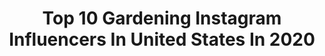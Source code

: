 ---
title: Top 10 Gardening Instagram Influencers In United States In 2020
description: >-
  Find top gardening Instagram influencers in United States in 2020. Most popular hashtags: #countrygarden #cottagegarden #gardentherapy #cottagestyle.
platform: Instagram
profiles:
  - username: "theladywholunches"
    fullname: >-
      Jenna Ingalls
    location: "United States"
    followers: 3503
    engagement: 1228
    commentsToLikes: 0.110915
    avatar: "https://scontent-ams4-1.cdninstagram.com/v/t51.2885-19/s320x320/62028798_2791601874243693_302738904526618624_n.jpg?_nc_ht=scontent-ams4-1.cdninstagram.com&_nc_ohc=MqcFCMS5neMAX9lmZTh&oh=391b9a4852107e10bc2d28d9af1d25b4&oe=5EBA1A4B"
    verified: false
    hashtags: "#knittingforolive, #sizeinclusive, #westknits, #knitfastdiewarm"
  - username: "ohoneycomb"
    fullname: >-
      miss macy
    location: "United States"
    followers: 86446
    engagement: 395
    commentsToLikes: 0.011676
    avatar: "https://scontent-lhr8-1.cdninstagram.com/v/t51.2885-19/s320x320/42748218_1103516473157712_7164879707500969984_n.jpg?_nc_ht=scontent-lhr8-1.cdninstagram.com&_nc_ohc=CTzjjZZb-ToAX_fmni3&oh=d2a3ec79bf03d053be3c29768b51e295&oe=5EBB235C"
    verified: false
    hashtags: ""
  - username: "oaktreecottage17"
    fullname: >-
      
    location: "United States"
    followers: 10808
    engagement: 1286
    commentsToLikes: 0.057990
    avatar: "https://scontent-ams4-1.cdninstagram.com/v/t51.2885-19/s320x320/13108900_239065456462634_2075528702_a.jpg?_nc_ht=scontent-ams4-1.cdninstagram.com&_nc_ohc=T5RLjMIywCMAX_OU7oI&oh=69e86265c276307f358b28c29ca25948&oe=5EBA3494"
    verified: false
    hashtags: "#victoriangarden, #romanticgardens, #pinkflowers, #springiscoming"
  - username: "susanbranchauthor"
    fullname: >-
      Susan Branch
    location: "United States"
    followers: 18981
    engagement: 971
    commentsToLikes: 0.040008
    avatar: "https://scontent-lhr8-1.cdninstagram.com/v/t51.2885-19/s320x320/18161105_1791259207858215_7503077501246111744_a.jpg?_nc_ht=scontent-lhr8-1.cdninstagram.com&_nc_ohc=_OzaMkWGMFIAX_Ldot3&oh=6e01df55afc1f5f8a57ce1172822095b&oe=5EBBD600"
    verified: false
    hashtags: "#seasons, #heartofthehome, #shadow, #thegoodhandwriting"
  - username: "tabi.gandee"
    fullname: >-
      Tabi (@awesome._.socks)
    location: "United States"
    followers: 9440
    engagement: 916
    commentsToLikes: 0.066734
    avatar: "https://scontent-lhr8-1.cdninstagram.com/v/t51.2885-19/s320x320/82564456_223823031964062_4112213362358616064_n.jpg?_nc_ht=scontent-lhr8-1.cdninstagram.com&_nc_ohc=GeZZhMUPlBMAX9uZrws&oh=d694caed6c205de589a7ff2642c13158&oe=5EBC7BC8"
    verified: false
    hashtags: "#quinceandco, #knittoy, #glowforge, #greenhouse"
  - username: "shiplapandshells"
    fullname: >-
      Cottage Style | Garden | PNW
    location: "United States"
    followers: 21828
    engagement: 850
    commentsToLikes: 0.087381
    avatar: "https://scontent-lhr8-1.cdninstagram.com/v/t51.2885-19/s320x320/66317404_2504118876575412_2178995908950097920_n.jpg?_nc_ht=scontent-lhr8-1.cdninstagram.com&_nc_ohc=P4TIUmJqNEkAX8hVK79&oh=906406d51bbe277e29ebd63251dae1d5&oe=5EBADED3"
    verified: false
    hashtags: "#outdoorlifestyle, #mybhg, #springtablescape, #rainchain"
  - username: "hawkes.landing"
    fullname: >-
      Melinda Hawkes
    location: "United States"
    followers: 21727
    engagement: 515
    commentsToLikes: 0.083144
    avatar: "https://scontent-lhr8-1.cdninstagram.com/v/t51.2885-19/s320x320/60303900_1325431154248281_3114168975445983232_n.jpg?_nc_ht=scontent-lhr8-1.cdninstagram.com&_nc_ohc=3fSAPhNUOZoAX9jKZEM&oh=02dad4cf7fb0a96d1d8e948258516825&oe=5EBB4810"
    verified: false
    hashtags: "#mudroomdesign, #sodomino, #crateandkids, #simpledecor"
  - username: "finchandfolly"
    fullname: >-
      Allison
    location: "United States"
    followers: 43612
    engagement: 364
    commentsToLikes: 0.074791
    avatar: "https://scontent-amt2-1.cdninstagram.com/v/t51.2885-19/s320x320/47586134_322809074991777_1543026348946096128_n.jpg?_nc_ht=scontent-amt2-1.cdninstagram.com&_nc_ohc=a-KAbB0UnNkAX-Jprvd&oh=bcbafe46d2ca5d036676fd905bf9c4cc&oe=5EBB40D2"
    verified: false
    hashtags: "#sapseason, #plantbasedbeauty, #homegarden, #organicveggies"
  - username: "nadiatommalieh"
    fullname: >-
      𝙉𝙖𝙙𝙞𝙖 𝙏𝙤𝙢𝙢𝙖𝙡𝙞𝙚𝙝  نادية طمليه
    location: "United States"
    followers: 19886
    engagement: 445
    commentsToLikes: 0.149110
    avatar: "https://scontent-lhr8-1.cdninstagram.com/v/t51.2885-19/s320x320/37818276_216929242309920_9222180698826211328_n.jpg?_nc_ht=scontent-lhr8-1.cdninstagram.com&_nc_ohc=bqU9vSxrC4QAX-SqzEG&oh=6bdf151f033e70c4d9145629bc03d4e1&oe=5EBADDE7"
    verified: false
    hashtags: "#quarantinelife, #nadiatommalieh, #trulypalestinian, #tahini"
  - username: "cottagebythetarn"
    fullname: >-
      🌹 Jane
    location: "United States"
    followers: 7484
    engagement: 809
    commentsToLikes: 0.116792
    avatar: "https://scontent-lht6-1.cdninstagram.com/v/t51.2885-19/s320x320/81360857_180411250004127_817197418750672896_n.jpg?_nc_ht=scontent-lht6-1.cdninstagram.com&_nc_ohc=xrN3QOZv5E4AX_AXKbU&oh=6d13556271e7ba963fd2bf0a8717b138&oe=5EB97305"
    verified: false
    hashtags: "#gardensofinstagram, #whereilive, #flowersfrommygarden, #cottagestyle"
---